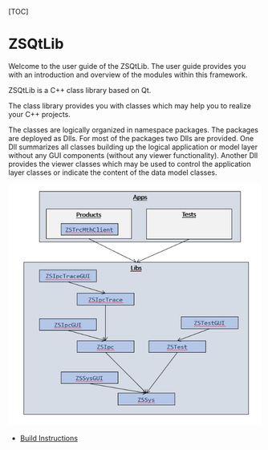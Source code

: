 [TOC]

# ZSQtLib

Welcome to the user guide of the ZSQtLib.
The user guide provides you with an introduction and overview of the modules within this framework.

ZSQtLib is a C++ class library based on Qt.

The class library provides you with classes which may help you to realize your C++ projects.

The classes are logically organized in namespace packages. The packages are deployed as Dlls.
For most of the packages two Dlls are provided. One Dll summarizes all classes building up the
logical application or model layer without any GUI components (without any viewer functionality).
Another Dll provides the viewer classes which may be used to control the application layer
classes or indicate the content of the data model classes.

![Packages](Doc/Packages.png)

- [Build Instructions](Doc/mainBuildInstructions.md)
